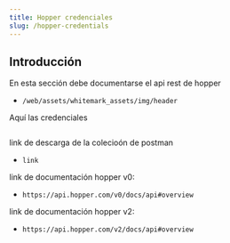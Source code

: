 ```yaml
---
title: Hopper credenciales
slug: /hopper-credentials
---
```


## Introducción

En esta sección debe documentarse el api rest de hopper

- `/web/assets/whitemark_assets/img/header`


Aquí las credenciales

```

```

link de descarga de la colecioón de postman


- `link`

link de documentación hopper v0:

- `https://api.hopper.com/v0/docs/api#overview`

link de documentación hopper v2:
- `https://api.hopper.com/v2/docs/api#overview`
